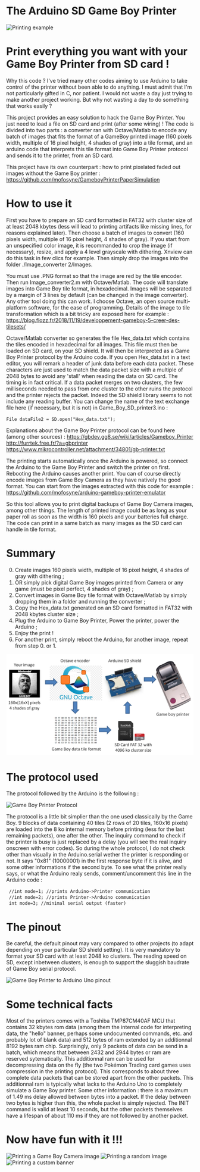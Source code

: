 # The Arduino SD Game Boy Printer

![Printing example](https://github.com/Raphael-Boichot/The-FakePrinter/blob/master/Illustrations/Print_test2.png)

# Print everything you want with your Game Boy Printer from SD card !

Why this code ? I've tried many other codes aiming to use Arduino to take control of the printer without been able to do anything. I must admit that I'm not particularly gifted in C, nor patient. I would not waste a day just trying to make another project working. But why not wasting a day to do something that works easily ?

This project provides an easy solution to hack the Game Boy Printer. You just need to load a file on SD card and print (after some wiring) ! The code is divided into two parts : a converter ran with Octave/Matlab to encode any batch of images that fits the format of a GameBoy printed image (160 pixels width, multiple of 16 pixel height, 4 shades of gray) into a tile format, and an arduino code that interprets this tile format into Game Boy Printer protocol and sends it to the printer, from an SD card.

This project have its own counterpart : how to print pixelated faded out images without the Game Boy printer :
https://github.com/mofosyne/GameboyPrinterPaperSimulation


# How to use it

First you have to prepare an SD card formatted in FAT32 with cluster size of at least 2048 kbytes (less will lead to printing artifacts like missing lines, for reasons explained later). Then choose a batch of images to convert (160 pixels width, multiple of 16 pixel height, 4 shades of gray). If you start from an unspecified color image, it is recommanded to crop the image (if necessary), resize, and apply a 4 level grayscale with dithering. Xnview can do this task in few clics for example. Then simply drop the images into the folder ./Image_converter 2/Images. 

You must use .PNG format so that the image are red by the tile encoder. Then run Image_converter2.m with Octave/Matlab. The code will translate images into Game Boy tile format, in hexadecimal. Images will be separated by a margin of 3 lines by default (can be changed in the image converter). Any other tool doing this can work. I choose Octave, an open source multi-platform software, for the ease of programming. Details of the image to tile transformation which is a bit tricky are exposed here for example :
https://blog.flozz.fr/2018/11/19/developpement-gameboy-5-creer-des-tilesets/

Octave/Matlab converter so generates the file Hex_data.txt which contains the tiles encoded in hexadecimal for all images. This file must then be loaded on SD card, on your SD shield. It will then be interpreted as a Game Boy Printer protocol by the Arduino code. If you open Hex_data.txt in a text editor, you will remark a header of junk data before each data packet. These characters are just used to match the data packet size with a multiple of 2048 bytes to avoid any 'stall' when reading the data on SD card. The timing is in fact critical. If a data packet merges on two clusters, the few milliseconds needed to pass from one cluster to the other ruins the protocol and the printer rejects the packet. Indeed the SD shield library seems to not include any reading buffer. You can change the name of the text exchange file here (if necessary, but it is not) in Game_Boy_SD_printer3.ino :

    File dataFile2 = SD.open("Hex_data.txt");

Explanations about the Game Boy Printer protocol can be found here (among other sources) : 
https://gbdev.gg8.se/wiki/articles/Gameboy_Printer
http://furrtek.free.fr/?a=gbprinter
https://www.mikrocontroller.net/attachment/34801/gb-printer.txt

The printing starts automatically once the Arduino is powered, so connect the Arduino to the Game Boy Printer and switch the printer on first. Rebooting the Arduino causes another print. You can of course directly encode images from Game Boy Camera as they have natively the good format. You can start from the images extracted with this code for example :
https://github.com/mofosyne/arduino-gameboy-printer-emulator

So this tool allows you to print digital backups of Game Boy Camera images, among other things. The length of printed image could be as long as your paper roll as soon as the width is 160 pixels and your batteries full charge. The code can print in a same batch as many images as the SD card can handle in tile format.

# Summary

 0. Create images 160 pixels width, multiple of 16 pixel height, 4 shades of gray with dithering ;
 1. OR simply pick digital Game Boy images printed from Camera or any game (must be pixel perfect, 4 shades of gray) ;
 2. Convert images in Game Boy tile format with Octave/Matlab by simply dropping them in a folder and running the converter ;
 3. Copy the Hex_data.txt generated on an SD card formatted in FAT32 with 2048 kbytes cluster size ;
 4. Plug the Arduino to Game Boy Printer, Power the printer, power the Arduino ;
 5. Enjoy the print !
 6. For another print, simply reboot the Arduino, for another image, repeat from step 0. or 1.

![Principle](https://github.com/Raphael-Boichot/The-Arduino-SD-Game-Boy-Printer/blob/master/Illustrations/How_to.png)

# The protocol used

The protocol followed by the Arduino is the following :

![Game Boy Printer Protocol](https://github.com/Raphael-Boichot/The-FakePrinter/blob/master/Illustrations/Printing_protocol.PNG)

The protocol is a little bit simplier than the one used classically by the Game Boy. 9 blocks of data containing 40 tiles (2 rows of 20 tiles, 160x16 pixels) are loaded into the 8 ko internal memory before printing (less for the last remaining packets), one after the other. The inquiry command to check if the printer is busy is just replaced by a delay (you will see the real inquiry onscreen with error codes). So during the whole protocol, I do not check other than visually in the Arduino.serial wether the printer is responding or not. It says "0x81" (10000001) in the first response byte if it is alive, and some other informations if the second byte. To see what the printer really says, or what the Arduino realy sends, comment/uncomment this line in the Arduino code : 

     //int mode=1; //prints Arduino->Printer communication
     //int mode=2; //prints Printer->Arduino communication
     int mode=3; //minimal serial output (faster)

# The pinout

Be careful, the default pinout may vary compared to other projects (to adapt depending on your particular SD shield setting). It is very mandatory to format your SD card with at least 2048 ko clusters. The reading speed on SD, except inbetween clusters, is enough to support the sluggish baudrate of Game Boy serial protocol.

![Game Boy Printer to Arduino Uno pinout](https://github.com/Raphael-Boichot/The-FakePrinter/blob/master/Illustrations/Pinout.PNG)

# Some technical facts

Most of the printers comes with a Toshiba TMP87CM40AF MCU that contains 32 kbytes rom data (among them the internal code for interpreting data, the "hello" banner, perhaps some undocumented commands, etc. and probably lot of blank data) and 512 bytes of ram extended by an additionnal 8192 bytes ram chip. Surprisingly, only 9 packets of data can be send in a batch, which means that between 2432 and 2944 bytes or ram are reserved sytematically. This additionnal ram can be used for decompressing data on the fly (the two Pokémon Trading card games uses compression in the printing protocol). This corresponds to about three complete data packets that can be stored apart from the other packets. This additionnal ram is typically what lacks to the Arduino Uno to completely simulate a Game Boy printer. 
Some other information : there is a maximum of 1.49 ms delay allowed between bytes into a packet. If the delay between two bytes is higher than this, the whole packet is simply rejected. The INIT command is valid at least 10 seconds, but the other packets themselves have a lifespan of about 110 ms if they are not followed by another packet.  

# Now have fun with it !!!

![Printing a Game Boy Camera image](https://github.com/Raphael-Boichot/The-FakePrinter/blob/master/Illustrations/Printing_Example2.PNG)
![Printing a random image](https://github.com/Raphael-Boichot/The-FakePrinter/blob/master/Illustrations/Printing_Example.PNG)
![Printing a custom banner](https://github.com/Raphael-Boichot/The-FakePrinter/blob/master/Illustrations/Printing_Example3.PNG)
